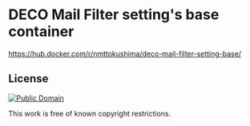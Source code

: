 # DECO Mail Filter setting's base container

https://hub.docker.com/r/nmttokushima/deco-mail-filter-setting-base/

## License

[![Public Domain](http://i.creativecommons.org/p/mark/1.0/88x31.png)](http://creativecommons.org/publicdomain/mark/1.0/ "license")

This work is free of known copyright restrictions.
